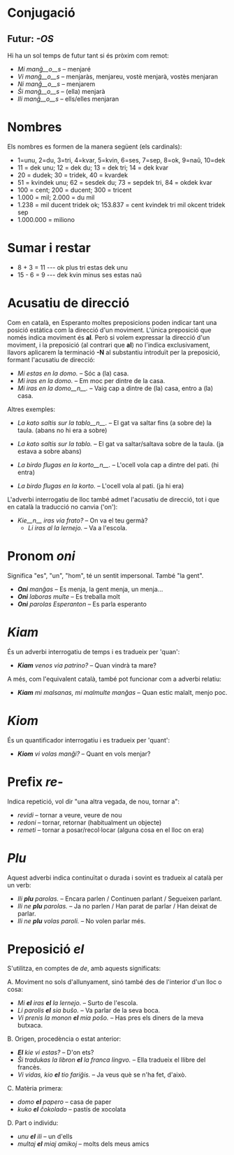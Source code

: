 # Conjugació 

## Futur: *-OS*

Hi ha un sol temps de futur tant si és pròxim com remot:

- *Mi manĝ__o__s*  –  menjaré
- *Vi manĝ__o__s*  –  menjaràs, menjareu, vostè menjarà, vostès menjaran
- *Ni manĝ__o__s*  –  menjarem
- *Ŝi manĝ__o__s*  –  (ella) menjarà
- *Ili manĝ__o__s*  –  ells/elles menjaran

# Nombres

Els nombres es formen de la manera següent (els cardinals):

- 1=unu, 2=du, 3=tri, 4=kvar, 5=kvin, 6=ses, 7=sep, 8=ok, 9=naŭ, 10=dek
- 11 = dek unu; 12 = dek du; 13 = dek tri; 14 = dek kvar
- 20 = dudek; 30 = tridek, 40 = kvardek
- 51 = kvindek unu; 62 = sesdek du; 73 = sepdek tri, 84 = okdek kvar
- 100 = cent; 200 = ducent; 300 = tricent
- 1.000 = mil; 2.000 = du mil
- 1.238 = mil ducent tridek ok; 153.837 = cent kvindek tri mil okcent tridek sep
- 1.000.000 = miliono

# Sumar i restar
- 8 + 3 = 11 --- ok plus tri estas dek unu
- 15 - 6 = 9 --- dek kvin minus ses estas naŭ

# Acusatiu de direcció

Com en català, en Esperanto moltes preposicions poden indicar tant una posició estàtica com la direcció d'un moviment. L'única preposició que només indica moviment és __al__. Però si volem expressar la direcció d'un moviment, i la preposició (al contrari que __al__) no l'indica exclusivament, llavors aplicarem la terminació __-N__ al substantiu introduït per la preposició, formant l'acusatiu de direcció:

- *Mi estas en la domo.*  –  Sóc a (la) casa.
- *Mi iras en la domo.*  –  Em moc per dintre de la casa.
- *Mi iras en la domo__n__.* – Vaig cap a dintre de (la) casa, entro a (la) casa.

Altres exemples:

- *La kato saltis sur la tablo__n__.* – El gat va saltar fins (a sobre de) la taula. (abans no hi era a sobre)
- *La kato saltis sur la tablo.* – El gat va saltar/saltava sobre de la taula. (ja estava a sobre abans)

- *La birdo flugas en la korto__n__.* – L'ocell vola cap a dintre del pati. (hi entra)
- *La birdo flugas en la korto.* – L'ocell vola al pati. (ja hi era)

L'adverbi interrogatiu de lloc també admet l'acusatiu de direcció, tot i que en català la traducció no canvia ('on'):

- *Kie__n__ iras via frato?*  – On va el teu germà?
  - *Li iras al la lernejo.* – Va a l'escola.

# Pronom *oni*

Significa "es", "un", "hom", té un sentit impersonal. També "la gent".

- *__Oni__ manĝas*  –  Es menja, la gent menja, un menja...
- *__Oni__ laboras multe*  –  Es treballa molt
- *__Oni__ parolas Esperanton*  –  Es parla esperanto


# *Kiam*

És un adverbi interrogatiu de temps i es tradueix per 'quan':
- *__Kiam__ venos via patrino?* – Quan vindrà ta mare?

A més, com l'equivalent català, també pot funcionar com a adverbi relatiu:
- *__Kiam__ mi malsanas, mi malmulte manĝas*  –  Quan estic malalt, menjo poc.

# *Kiom*

És un quantificador interrogatiu i es tradueix per 'quant':
- *__Kiom__ vi volas manĝi?* – Quant en vols menjar?

# Prefix *re-*

Indica repetició, vol dir "una altra vegada, de nou, tornar a":

- *revidi*  –  tornar a veure, veure de nou
- *redoni*  –  tornar, retornar (habitualment un objecte)
- *remeti*  – tornar a posar/recol·locar (alguna cosa en el lloc on era)

# *Plu*

Aquest adverbi indica continuïtat o durada i sovint es tradueix al català per un verb:

- *Ili __plu__ parolas.*  –  Encara parlen / Continuen parlant / Segueixen parlant.
- *Ili ne __plu__ parolas.*  –  Ja no parlen / Han parat de parlar / Han deixat de parlar.
- *Ili ne __plu__ volas paroli.* – No volen parlar més.

# Preposició *el*

S'utilitza, en comptes de *de*, amb aquests significats:

A. Moviment no sols d'allunyament, sinó també des de l'interior d'un lloc o cosa:
- *Mi __el__ iras __el__ la lernejo.*  –  Surto de l'escola.
- *Li parolis __el__ sia buŝo.*  –  Va parlar de la seva boca.
- *Vi prenis la monon __el__ mia poŝo.*  –  Has pres els diners de la meva butxaca.

B. Origen, procedència o estat anterior:
- *__El__ kie vi estas?*  –  D'on ets?
- *Ŝi tradukas la libron __el__ la franca lingvo.*  –  Ella tradueix el llibre del francès.
- *Vi vidas, kio __el__ tio fariĝis.*  –  Ja veus què se n'ha fet, d'això.

C. Matèria primera:
- *domo __el__ papero*  –  casa de paper
- *kuko __el__ ĉokolado*  –  pastís de xocolata

D. Part o individu:
- *unu __el__ ili*  –  un d'ells
- *multaj __el__ miaj amikoj*  –  molts dels meus amics

